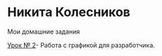 

# Никита Колесников
Мои домашние задания

[Урок № 2](neecsman.github.io/Lesson_2/ "")- Работа с графикой для разработчика.
